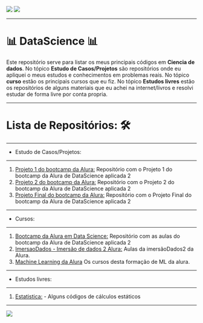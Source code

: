![](https://img.shields.io/github/last-commit/HenriqueCCdA/bootCampAluraDataScience?style=plasti&ccolor=blue)
![](https://img.shields.io/badge/Autor-Henrique%20C%20C%20de%20Andrade-blue)

---
# 📊 DataScience 📊

Este repositório serve para listar os meus principais códigos em **Ciencia de dados**. No tópico **Estudo de Casos/Projetos** são repositórios onde eu apliquei o meus estudos e conhecimentos em problemas reais. No tópico **curso** estão os principais cursos que eu fiz. No tópico **Estudos livres** estão os repositórios de alguns materiais que eu achei na internet/livros e resolvi estudar de forma livre por conta propria. 

---
# Lista de Repositórios: 🛠
---
* Estudo de Casos/Projetos:
---
1. [Projeto 1 do bootcamp da Alura:](https://github.com/HenriqueCCdA/BC_DS_Projeto1) Repositório com o Projeto 1 do bootcamp da Alura de DataScience aplicada 2
2. [Projeto 2 do bootcamp da Alura:](https://github.com/HenriqueCCdA/BC_DS_Projeto2) Repositório com o Projeto 2 do bootcamp da Alura de DataScience aplicada 2
3. [Projeto Final do bootcamp da Alura:](https://github.com/HenriqueCCdA/BC_DS_Projeto_Final) Repositório com o Projeto Final do bootcamp da Alura de DataScience aplicada 2

---
* Cursos:
---
1. [Bootcamp da Alura em Data Science:](https://github.com/HenriqueCCdA/bootCampAluraDataScience) Repositório com as aulas do bootcamp da Alura de DataScience aplicada 2
2. [ImersaoDados - Imersão de dados 2 Alura:](https://github.com/HenriqueCCdA/ImersaoDados) Aulas da imersãoDados2 da Alura.
3. [Machine Learning da Alura](https://github.com/HenriqueCCdA/FormacaoAluraML) Os cursos desta formação de ML da alura.
---
* Estudos livres:
---
1. [Estatistica:](https://github.com/HenriqueCCdA/Estatistica) - Alguns códigos de cálculos estáticos

---

[<img src="https://img.shields.io/badge/mail-EA4335?style=flat-square&logo=Gmail&logoColor=white" />](henrique.ccda@gmail.com)
